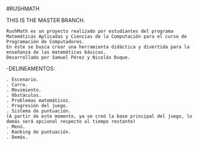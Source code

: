 #RUSHMATH

THIS IS THE MASTER BRANCH.


	RushMath es un proyecto realizado por estudiantes del programa Matemáticas Aplicadas y Ciencias de la Computación para el curso de Programación de Computadores.
	En este se busca crear una herramienta didáctica y divertida para la enseñanza de las matemáticas básicas.
	Desarrollado por Samuel Pérez y Nicolás Duque.

-DELINEAMENTOS:

	. Escenario.
	. Carro.
	. Movimiento.
	. Obstáculos.
	. Problemas matemáticos.
	. Progresión del juego.
	. Sistema de puntuación.
	(A partir de este momento, ya se creó la base principal del juego, lo demás será opcional respecto al tiempo restante)
	. Menú.
	. Ranking de puntuación.
	. Demás.
